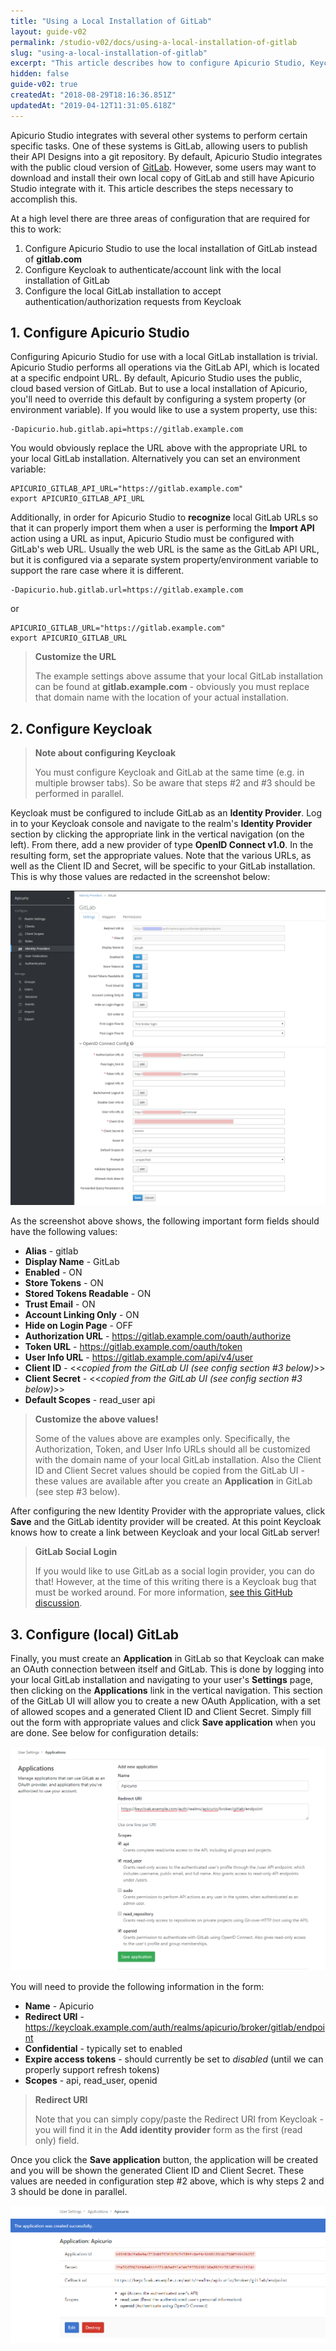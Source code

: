 ```yaml
---
title: "Using a Local Installation of GitLab"
layout: guide-v02
permalink: /studio-v02/docs/using-a-local-installation-of-gitlab
slug: "using-a-local-installation-of-gitlab"
excerpt: "This article describes how to configure Apicurio Studio, Keycloak, and (local) GitLab so that all three work together properly (including authentication and account linking)."
hidden: false
guide-v02: true
createdAt: "2018-08-29T18:16:36.851Z"
updatedAt: "2019-04-12T11:31:05.618Z"
---
```

Apicurio Studio integrates with several other systems to perform certain specific tasks.  One of these systems is GitLab, allowing users to publish their API Designs into a git repository.  By default, Apicurio Studio integrates with the public cloud version of [GitLab](http://gitlab.com).  However, some users may want to download and install their own local copy of GitLab and still have Apicurio Studio integrate with it.  This article describes the steps necessary to accomplish this.

At a high level there are three areas of configuration that are required for this to work:

1. Configure Apicurio Studio to use the local installation of GitLab instead of **gitlab.com**
2. Configure Keycloak to authenticate/account link with the local installation of GitLab
3. Configure the local GitLab installation to accept authentication/authorization requests from Keycloak

## 1. Configure Apicurio Studio
Configuring Apicurio Studio for use with a local GitLab installation is trivial.  Apicurio Studio performs all operations via the GitLab API, which is located at a specific endpoint URL.  By default, Apicurio Studio uses the public, cloud based version of GitLab.  But to use a local installation of Apicurio, you'll need to override this default by configuring a system property (or environment variable).  If you would like to use a system property, use this:

```
-Dapicurio.hub.gitlab.api=https://gitlab.example.com
```

You would obviously replace the URL above with the appropriate URL to your local GitLab installation.  Alternatively you can set an environment variable:

```
APICURIO_GITLAB_API_URL="https://gitlab.example.com"
export APICURIO_GITLAB_API_URL
```

Additionally, in order for Apicurio Studio to **recognize** local GitLab URLs so that it can properly import them when a user is performing the **Import API** action using a URL as input, Apicurio Studio must be configured with GitLab's web URL.  Usually the web URL is the same as the GitLab API URL, but it is configured via a separate system property/environment variable to support the rare case where it is different.

```
-Dapicurio.hub.gitlab.url=https://gitlab.example.com
```

or

```
APICURIO_GITLAB_URL="https://gitlab.example.com"
export APICURIO_GITLAB_URL
```
> **Customize the URL**
>
> The example settings above assume that your local GitLab installation can be found at **gitlab.example.com** - obviously you must replace that domain name with the location of your actual installation.

## 2. Configure Keycloak

> **Note about configuring Keycloak**
>
> You must configure Keycloak and GitLab at the same time (e.g. in multiple browser tabs).  So be aware that steps #2 and #3 should be performed in parallel.

Keycloak must be configured to include GitLab as an **Identity Provider**.  Log in to your Keycloak console and navigate to the realm's **Identity Provider** section by clicking the appropriate link in the vertical navigation (on the left).  From there, add a new provider of type **OpenID Connect v1.0**.  In the resulting form, set the appropriate values.  Note that the various URLs, as well as the Client ID and Secret, will be specific to your GitLab installation.  This is why those values are redacted in the screenshot below:

![Gitlab](/images/guides/configure-keycloak-gitlab.png)

As the screenshot above shows, the following important form fields should have the following values:

* **Alias** - gitlab
* **Display Name** - GitLab
* **Enabled** - ON
* **Store Tokens** - ON
* **Stored Tokens Readable** - ON
* **Trust Email** - ON
* **Account Linking Only** - ON
* **Hide on Login Page** - OFF
* **Authorization URL** - https://gitlab.example.com/oauth/authorize
* **Token URL** - https://gitlab.example.com/oauth/token
* **User Info URL** - https://gitlab.example.com/api/v4/user
* **Client ID** - <<*copied from the GitLab UI (see config section #3 below)*>>
* **Client Secret** - <<*copied from the GitLab UI (see config section #3 below)*>>
* **Default Scopes** - read_user api

> **Customize the above values!**
>
> Some of the values above are examples only.  Specifically, the Authorization, Token, and User Info URLs should all be customized with the domain name of your local GitLab installation.  Also the Client ID and Client Secret values should be copied from the GitLab UI - these values are available after you create an **Application** in GitLab (see step #3 below).

After configuring the new Identity Provider with the appropriate values, click **Save** and the GitLab identity provider will be created.  At this point Keycloak knows how to create a link between Keycloak and your local GitLab server!

> **GitLab Social Login**
>
> If you would like to use GitLab as a social login provider, you can do that!  However, at the time of this writing there is a Keycloak bug that must be worked around.  For more information, [see this GitHub discussion](https://github.com/Apicurio/apicurio-studio/issues/711#issuecomment-481303701).

## 3. Configure (local) GitLab
Finally, you must create an **Application** in GitLab so that Keycloak can make an OAuth connection between itself and GitLab.  This is done by logging into your local GitLab installation and navigating to your user's **Settings** page, then clicking on the **Applications** link in the vertical navigation.  This section of the GitLab UI will allow you to create a new OAuth Application, with a set of allowed scopes and a generated Client ID and Client Secret.  Simply fill out the form with appropriate values and click **Save application** when you are done.  See below for configuration details:

![Gitlab](/images/guides/configure-gitlab.png)

You will need to provide the following information in the form:

* **Name** - Apicurio
* **Redirect URI** - https://keycloak.example.com/auth/realms/apicurio/broker/gitlab/endpoint
* **Confidential** - typically set to enabled
* **Expire access tokens** - should currently be set to *disabled* (until we can properly support refresh tokens)
* **Scopes** - api, read_user, openid

> **Redirect URI**
>
> Note that you can simply copy/paste the Redirect URI from Keycloak - you will find it in the **Add identity provider** form as the first (read only) field.

Once you click the **Save application** button, the application will be created and you will be shown the generated Client ID and Client Secret.  These values are needed in configuration step #2 above, which is why steps 2 and 3 should be done in parallel.

![Gitlab](/images/guides/configure-gitlab-2.png)
